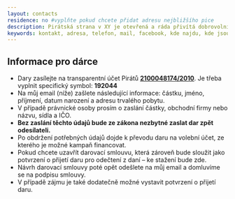 ```yaml
---
layout: contacts
residence: no #vyplňte pokud chcete přidat adresu nejbližšího pice
description: Pirátská strana v XY je otevřená a ráda přivítá dobrovolníky a odpoví na dotazy kritiků.
keywords: kontakt, adresa, telefon, mail, facebook, kde najdu, kde jsou
---
```


## Informace pro dárce

* Dary zasílejte na transparentní účet Pirátů [**2100048174/2010**][1]. Je třeba vyplnit specifický symbol: **192044**
* Na můj email (níže) zašlete následující informace: částku, jméno, příjmení, datum narození a adresu trvalého pobytu.
* V případě právnické osoby prosím o zaslání částky, obchodní firmy nebo názvu, sídla a IČO.
* **Bez zaslání těchto údajů bude ze zákona nezbytné zaslat dar zpět odesílateli.**
* Po obdržení potřebných údajů dojde k převodu daru na volební účet, ze kterého je možné kampaň financovat.
* Pokud chcete uzavřít darovací smlouvu, která zároveň bude sloužit jako potvrzení o přijetí daru pro odečtení z daní – ke stažení bude zde.
* Návrh darovací smlouvy poté opět odešlete na můj email a domluvíme se na podpisu smlouvy.
* V případě zájmu je také dodatečně možné vystavit potvrzení o přijetí daru.


[1]: https://ib.fio.cz/ib/transparent?a=2100048174